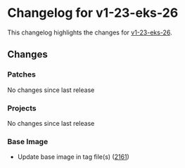 # Changelog for v1-23-eks-26

This changelog highlights the changes for [v1-23-eks-26](https://github.com/aws/eks-distro/tree/v1-23-eks-26).

## Changes

### Patches
No changes since last release

### Projects
No changes since last release

### Base Image
* Update base image in tag file(s) ([2161](https://github.com/aws/eks-distro/pull/2161))

